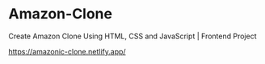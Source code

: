 # Amazon-Clone
Create Amazon Clone Using HTML, CSS and JavaScript | Frontend Project

https://amazonic-clone.netlify.app/
